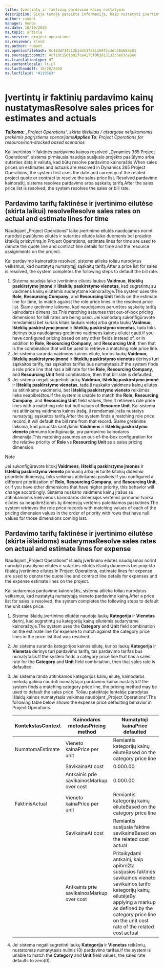 ```yaml
---
title: Įvertintų ir faktinių pardavimo kainų nustatymas
description: Šioje temoje pateikta informacija, kaip nustatyti įvertintus ir faktinius pardavimo tarifus.
author: rumant
manager: Annbe
ms.date: 10/19/2020
ms.topic: article
ms.service: project-operations
ms.reviewer: kfend
ms.author: rumant
ms.openlocfilehash: 8c18dd734312b2dd147381169f5c3dc38a68a601
ms.sourcegitcommit: 4cf1dc1561b92fca4175f0b3813133c5e63ce8e6
ms.translationtype: HT
ms.contentlocale: lt-LT
ms.lasthandoff: 10/28/2020
ms.locfileid: "4119563"
---
```

# <a name="resolve-sales-prices-for-estimates-and-actuals"></a><span data-ttu-id="16905-103">Įvertintų ir faktinių pardavimo kainų nustatymas</span><span class="sxs-lookup"><span data-stu-id="16905-103">Resolve sales prices for estimates and actuals</span></span>

<span data-ttu-id="16905-104">_**Taikoma:** „Project Operations“, skirta ištekliais / atsargose nelaikomomis prekėmis pagrįstiems scenarijams_</span><span class="sxs-lookup"><span data-stu-id="16905-104">_**Applies To:** Project Operations for resource/non-stocked based scenarios_</span></span>

<span data-ttu-id="16905-105">Kai įvertintos ir faktinės pardavimo kainos resolved „Dynamics 365 Project Operations“, sistema pirmiausia naudoja susijusio projekto pasiūlymo arba sutarties datą ir valiutą, kad būtų resolve pardavimo kainoraštis.</span><span class="sxs-lookup"><span data-stu-id="16905-105">When sales prices on estimates and actuals are resolved in Dynamics 365 Project Operations, the system first uses the date and currency of the related project quote or contract to resolve the sales price list.</span></span> <span data-ttu-id="16905-106">Resolved pardavimo kainoraštį, sistema resolves pardavimo arba sąskaitų tarifą.</span><span class="sxs-lookup"><span data-stu-id="16905-106">After the sales price list is resolved, the system resolves the sales or bill rate.</span></span>

## <a name="resolve-sales-rates-on-actual-and-estimate-lines-for-time"></a><span data-ttu-id="16905-107">Pardavimo tarifų faktinėse ir įvertinimo eilutėse (skirta laikui) resolve</span><span class="sxs-lookup"><span data-stu-id="16905-107">Resolve sales rates on actual and estimate lines for time</span></span>

<span data-ttu-id="16905-108">Naudojant „Project Operations“ laiko įvertinimo eilutės naudojamos norint nurodyti pasiūlymo eilutės ir sutarties eilutės laiko duomenis bei projekto išteklių priskyrimą.</span><span class="sxs-lookup"><span data-stu-id="16905-108">In Project Operations, estimate lines for time are used to denote the quote line and contract line details for time and the resource assignments on the project.</span></span>

<span data-ttu-id="16905-109">Kai pardavimo kainoraštis resolved, sistema atlieka toliau nurodytus veiksmus, kad nustatytų numatytąjį sąskaitų tarifą.</span><span class="sxs-lookup"><span data-stu-id="16905-109">After a price list for sales is resolved, the system completes the following steps to default the bill rate.</span></span>

1. <span data-ttu-id="16905-110">Sistema naudoja laiko įvertinimo eilutės laukus **Vaidmuo**, **Išteklių paskirstymo įmonė** ir **Išteklių paskirstymo vienetas**, kad sugretintų su vaidmens kainų eilutėmis sudarytame kainoraštyje.</span><span class="sxs-lookup"><span data-stu-id="16905-110">The system uses the **Role**, **Resourcing Company**, and **Resourcing Unit** fields on the estimate line for time, to match against the role price lines in the resolved price list.</span></span> <span data-ttu-id="16905-111">Šiame gretinime laikoma, kad naudojamos paruoštos sąskaitų tarifų kainodaros dimensijos.</span><span class="sxs-lookup"><span data-stu-id="16905-111">This matching assumes that out-of-box pricing dimensions for bill rates are being used.</span></span> <span data-ttu-id="16905-112">Jei kainodarą sukonfigūravote remdamiesi bet kuriais kitais laukais vietoj arba greta laukų **Vaidmuo**, **Išteklių paskirstymo įmonė** ir **Išteklių paskirstymo vienetas**, tada toks derinys bus naudojamas gretinimo vaidmens kainos eilutei gauti.</span><span class="sxs-lookup"><span data-stu-id="16905-112">If you have configured pricing based on any other fields instead of, or in addition to **Role**, **Resourcing Company**, and **Resourcing Unit**, then that is the combination that will be used to retrieve a matching role price line.</span></span>
2. <span data-ttu-id="16905-113">Jei sistema suranda vaidmens kainos eilutę, kurios laukų **Vaidmuo**, **Išteklių paskirstymo įmonė** ir **Išteklių paskirstymo vienetas** derinys turi sąskaitos tarifą, tas sąskaitos tarifas bus numatytasis.</span><span class="sxs-lookup"><span data-stu-id="16905-113">If the system finds a role price line that has a bill rate for the **Role**, **Resourcing Company**, and **Resourcing Unit** field combination, then that bill rate is defaulted.</span></span>
3. <span data-ttu-id="16905-114">Jei sistema negali sugretinti laukų **Vaidmuo**, **Išteklių paskirstymo įmonė** ir **Išteklių paskirstymo vienetas**, tada ji nuskaito vaidmens kainų eilutes su atitinkamu vaidmeniu, bet **Išteklių paskirstymo vieneto** reikšmės lieka neapibrėžtos.</span><span class="sxs-lookup"><span data-stu-id="16905-114">If the system is unable to match the **Role**, **Resourcing Company**, and **Resourcing Unit** field values, then it retrieves role price lines with a matching role but null values of **Resource Unit**.</span></span> <span data-ttu-id="16905-115">Kai sistema ras atitinkamą vaidmens kainos įrašą, ji remdamasi įrašu nustatys numatytąjį sąskaitos tarifą.</span><span class="sxs-lookup"><span data-stu-id="16905-115">After the system finds a matching role price record, it will default the bill rate from that record.</span></span> <span data-ttu-id="16905-116">Šiame gretinime laikoma, kad paruošta santykinio **Vaidmens** ir **Išteklių paskirstymo vieneto** pirmumo konfigūracija, yra pardavimo kainodaros dimensija.</span><span class="sxs-lookup"><span data-stu-id="16905-116">This matching assumes an out-of-the-box configuration for the relative priority of **Role** vs **Resourcing Unit** as a sales pricing dimension.</span></span>

> [!NOTE]
> <span data-ttu-id="16905-117">Jei sukonfigūravote kitokį **Vaidmens**, **Išteklių paskirstymo įmonės** ir **Išteklių paskirstymo vieneto** pirmumą arba jei turite kitokių didesnio prioriteto dimensijų, toks veikimas atitinkamai pasikeis.</span><span class="sxs-lookup"><span data-stu-id="16905-117">If you configured a different prioritization of **Role**, **Resourcing Company**, and **Resourcing Unit**, or if you have other dimensions that have higher priority, this behavior will change accordingly.</span></span> <span data-ttu-id="16905-118">Sistema nuskaito vaidmens kainų įrašus su atitinkamomis kiekvienos kainodaros dimensijos vertėmis pirmumo tvarka: eilutės su neapibrėžtomis tų dimensijų vertėmis pateikiamos paskutinės.</span><span class="sxs-lookup"><span data-stu-id="16905-118">The system retrieves the role price records with matching values of each of the pricing dimension values in the order of priority with rows that have null values for those dimensions coming last.</span></span>

## <a name="resolve-sales-rates-on-actual-and-estimate-lines-for-expense"></a><span data-ttu-id="16905-119">Pardavimo tarifų faktinėse ir įvertinimo eilutėse (skirta išlaidoms) sudarymas</span><span class="sxs-lookup"><span data-stu-id="16905-119">Resolve sales rates on actual and estimate lines for expense</span></span>

<span data-ttu-id="16905-120">Naudojant „Project Operations“ išlaidų įvertinimo eilutės naudojamos norint nurodyti pasiūlymo eilutės ir sutarties eilutės išlaidų duomenis bei projekto išlaidų įvertinimo eilutes.</span><span class="sxs-lookup"><span data-stu-id="16905-120">In Project Operations, estimate lines for expense are used to denote the quote line and contract line details for expenses and the expense estimate lines on the project.</span></span>

<span data-ttu-id="16905-121">Kai sudaromas pardavimo kainoraštis, sistema atlieka toliau nurodytus veiksmus, kad nustatytų numatytąją vieneto pardavimo kainą.</span><span class="sxs-lookup"><span data-stu-id="16905-121">After a price list for sales is resolved, the system completes the following steps to default the unit sales price.</span></span>

1. <span data-ttu-id="16905-122">Sistema išlaidų įvertinimo eilutėje naudoja laukų **Kategorija** ir **Vienetas** derinį, kad sugretintų su kategorijų kainų eilutėmis sudarytame kainoraštyje.</span><span class="sxs-lookup"><span data-stu-id="16905-122">The system uses the **Category** and **Unit** field combination on the estimate line for expense to match against the category price lines in the price list that was resolved.</span></span>
2. <span data-ttu-id="16905-123">Jei sistema suranda kategorijos kainos eilutę, kurios laukų **Kategorija** ir **Vienetas** derinys turi pardavimo tarifą, tas pardavimo tarifas bus numatytasis.</span><span class="sxs-lookup"><span data-stu-id="16905-123">If the system finds a category price line that has a sales rate for the **Category** and **Unit** field combination, then that sales rate is defaulted.</span></span>
3. <span data-ttu-id="16905-124">Jei sistema randa atitinkamos kategorijos kainų eilutę, kainodaros metodą galima naudoti numatytajai pardavimo kainai nustatyti.</span><span class="sxs-lookup"><span data-stu-id="16905-124">If the system finds a matching category price line, the pricing method may be used to default the sales price.</span></span> <span data-ttu-id="16905-125">Toliau pateiktoje lentelėje parodytas išlaidų kainos numatytasis veikimas naudojant „Project Operations“.</span><span class="sxs-lookup"><span data-stu-id="16905-125">The following table below shows the expense price defaulting behavior in Project Operations.</span></span>

    | <span data-ttu-id="16905-126">Kontekstas</span><span class="sxs-lookup"><span data-stu-id="16905-126">Context</span></span> | <span data-ttu-id="16905-127">Kainodaros metodas</span><span class="sxs-lookup"><span data-stu-id="16905-127">Pricing method</span></span> | <span data-ttu-id="16905-128">Numatytoji kaina</span><span class="sxs-lookup"><span data-stu-id="16905-128">Price defaulted</span></span> |
    | --- | --- | --- |
    | <span data-ttu-id="16905-129">Numatoma</span><span class="sxs-lookup"><span data-stu-id="16905-129">Estimate</span></span> | <span data-ttu-id="16905-130">Vieneto kaina</span><span class="sxs-lookup"><span data-stu-id="16905-130">Price per unit</span></span> | <span data-ttu-id="16905-131">Remiantis kategorijų kainų eilute</span><span class="sxs-lookup"><span data-stu-id="16905-131">Based on the category price line</span></span> |
    | &nbsp; | <span data-ttu-id="16905-132">Savikaina</span><span class="sxs-lookup"><span data-stu-id="16905-132">At cost</span></span> | <span data-ttu-id="16905-133">0.00</span><span class="sxs-lookup"><span data-stu-id="16905-133">0.00</span></span> |
    | &nbsp; | <span data-ttu-id="16905-134">Antkainis prie savikainos</span><span class="sxs-lookup"><span data-stu-id="16905-134">Markup over cost</span></span> | <span data-ttu-id="16905-135">0.00</span><span class="sxs-lookup"><span data-stu-id="16905-135">0.00</span></span> |
    | <span data-ttu-id="16905-136">Faktinis</span><span class="sxs-lookup"><span data-stu-id="16905-136">Actual</span></span> | <span data-ttu-id="16905-137">Vieneto kaina</span><span class="sxs-lookup"><span data-stu-id="16905-137">Price per unit</span></span> | <span data-ttu-id="16905-138">Remiantis kategorijų kainų eilute</span><span class="sxs-lookup"><span data-stu-id="16905-138">Based on the category price line</span></span> |
    | &nbsp; | <span data-ttu-id="16905-139">Savikaina</span><span class="sxs-lookup"><span data-stu-id="16905-139">At cost</span></span> | <span data-ttu-id="16905-140">Remiantis susijusia faktine savikaina</span><span class="sxs-lookup"><span data-stu-id="16905-140">Based on the related cost actual</span></span> |
    | &nbsp; | <span data-ttu-id="16905-141">Antkainis prie savikainos</span><span class="sxs-lookup"><span data-stu-id="16905-141">Markup over cost</span></span> | <span data-ttu-id="16905-142">Pritaikydami antkainį, kaip apibrėžta susijusios faktinės savikainos vieneto savikainos tarifo kategorijų kainų eilutėje</span><span class="sxs-lookup"><span data-stu-id="16905-142">By applying a markup as defined by the category price line on the unit cost rate of the related cost actual</span></span> |

4. <span data-ttu-id="16905-143">Jei sistema negali sugretinti laukų **Kategorija** ir **Vienetas** reikšmių, nustatomas numatytasis nulinis (0) pardavimo tarifas.</span><span class="sxs-lookup"><span data-stu-id="16905-143">If the system is unable to match the **Category** and **Unit** field values, the sales rate defaults to zero(0).</span></span>
